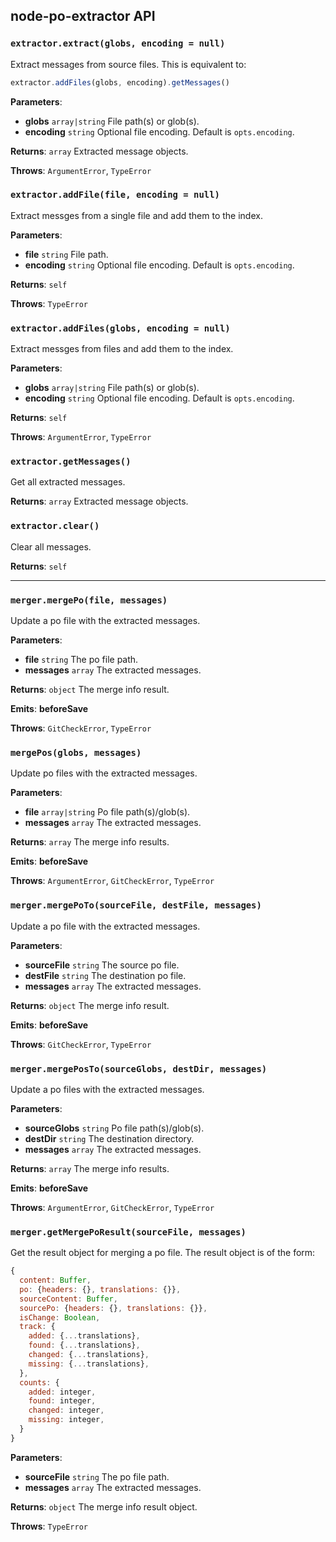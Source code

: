 ## node-po-extractor API

### `extractor.extract(globs, encoding = null)`

Extract messages from source files. This is equivalent to:

```javascript
extractor.addFiles(globs, encoding).getMessages()
```

**Parameters**:

- **globs** `array|string` File path(s) or glob(s).
- **encoding** `string` Optional file encoding. Default is `opts.encoding`.

**Returns**: `array` Extracted message objects.

**Throws**: `ArgumentError`, `TypeError`

### `extractor.addFile(file, encoding = null)`

Extract messges from a single file and add them to the index.

**Parameters**:

- **file** `string` File path.
- **encoding** `string` Optional file encoding. Default is `opts.encoding`.

**Returns**: `self`

**Throws**: `TypeError`

### `extractor.addFiles(globs, encoding = null)`

Extract messges from files and add them to the index.

**Parameters**:

- **globs** `array|string` File path(s) or glob(s).
- **encoding** `string` Optional file encoding. Default is `opts.encoding`.

**Returns**: `self`

**Throws**: `ArgumentError`, `TypeError`

### `extractor.getMessages()`

Get all extracted messages.

**Returns**: `array` Extracted message objects.

### `extractor.clear()`

Clear all messages.

**Returns**: `self`

-------------

### `merger.mergePo(file, messages)`

Update a po file with the extracted messages.

**Parameters**:

- **file** `string` The po file path.
- **messages** `array` The extracted messages.

**Returns**: `object` The merge info result.

**Emits**: **beforeSave**

**Throws**: `GitCheckError`, `TypeError`

### `mergePos(globs, messages)`

Update po files with the extracted messages.

**Parameters**:

- **file** `array|string` Po file path(s)/glob(s).
- **messages** `array` The extracted messages.

**Returns**: `array` The merge info results.

**Emits**: **beforeSave**

**Throws**: `ArgumentError`, `GitCheckError`, `TypeError`

### `merger.mergePoTo(sourceFile, destFile, messages)`

Update a po file with the extracted messages.

**Parameters**:

- **sourceFile** `string` The source po file.
- **destFile** `string` The destination po file.
- **messages** `array` The extracted messages.

**Returns**: `object` The merge info result.

**Emits**: **beforeSave**

**Throws**: `GitCheckError`, `TypeError`

### `merger.mergePosTo(sourceGlobs, destDir, messages)`

Update a po files with the extracted messages.

**Parameters**:

- **sourceGlobs** `string` Po file path(s)/glob(s).
- **destDir** `string` The destination directory.
- **messages** `array` The extracted messages.

**Returns**: `array` The merge info results.

**Emits**: **beforeSave**

**Throws**: `ArgumentError`, `GitCheckError`, `TypeError`

### `merger.getMergePoResult(sourceFile, messages)`

Get the result object for merging a po file. The result object is of the form:

```javascript
{
  content: Buffer,
  po: {headers: {}, translations: {}},
  sourceContent: Buffer,
  sourcePo: {headers: {}, translations: {}},
  isChange: Boolean,
  track: {
    added: {...translations},
    found: {...translations},
    changed: {...translations},
    missing: {...translations},
  },
  counts: {
    added: integer,
    found: integer,
    changed: integer,
    missing: integer,
  }
}
```

**Parameters**:

- **sourceFile** `string` The po file path.
- **messages** `array` The extracted messages.

**Returns**: `object` The merge info result object.

**Throws**: `TypeError`
